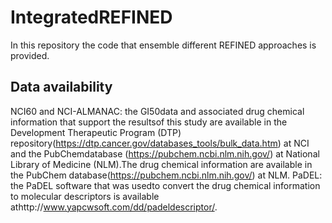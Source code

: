 # IntegratedREFINED
In this repository the code that ensemble different REFINED approaches is provided.

## Data availability

NCI60 and NCI-ALMANAC: the GI50data and associated drug chemical information that support the resultsof this study are available in the Development Therapeutic Program (DTP) repository(https://dtp.cancer.gov/databases_tools/bulk_data.htm) at NCI and the PubChemdatabase (https://pubchem.ncbi.nlm.nih.gov/) at National Library of Medicine (NLM).The drug chemical information are available in the PubChem database(https://pubchem.ncbi.nlm.nih.gov/) at NLM. PaDEL: the PaDEL software that was usedto convert the drug chemical information to molecular descriptors is available athttp://www.yapcwsoft.com/dd/padeldescriptor/.
